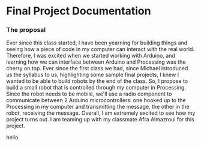 # Final Project Documentation

### The proposal

Ever since this class started, I have been yearning for building things and seeing how a piece of code in my computer can interact with the real world. 
Therefore, I was excited when we started working with Arduino, and learning how we can interface between Arduino and Processing was the cherry on top.
Ever since the first class we had, since Michael introduced us the syllabus to us, highlighting some sample final projects, I knew I wanted to be able to build robots by the end of the class.
So, I propose to build a small robot that is controlled through my computer in Processing. Since the robot needs to be mobile, we'll use a radio component to communicate between 2 Arduino microcontrollers: one hooked up to the Processing in my computer and transmitting the message, the other in the robot, receiving the message. Overall, I am extremely excited to see how my project turns out. I am teaming up with my classmate Afra Almazroui for this project.

hello
